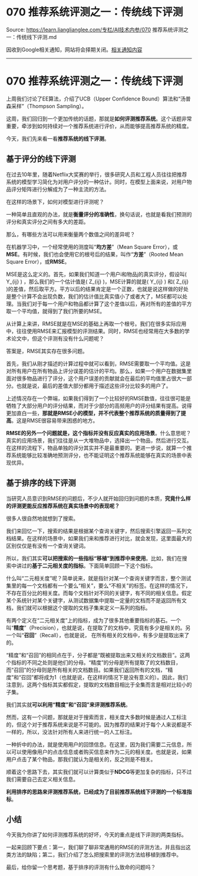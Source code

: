 # 070 推荐系统评测之一：传统线下评测 

Source: https://learn.lianglianglee.com/专栏/AI技术内参/070 推荐系统评测之一：传统线下评测.md

因收到Google相关通知，网站将会择期关闭。[相关通知内容](https://lumendatabase.org/notices/44265620)

---

# 070 推荐系统评测之一：传统线下评测

上周我们讨论了EE算法，介绍了UCB（Upper Confidence Bound）算法和“汤普森采样”（Thompson Sampling）。

这周，我们回归到一个更加传统的话题，那就是**如何评测推荐系统**。这个话题非常重要，牵涉到如何持续对一个推荐系统进行评价，从而能够提高推荐系统的精度。

今天，我们先来看一看**推荐系统的线下评测**。

## 基于评分的线下评测

在过去10年里，随着Netflix大奖赛的举行，很多研究人员和工程人员往往把推荐系统的模型学习简化为对用户评分的一种估计。同时，在模型上面来说，对用户物品评分矩阵进行分解成为了一种主流的方法。

在这样的场景下，如何对模型进行评测呢？

一种简单且直观的办法，就是**衡量评分的准确性**，换句话说，也就是看我们预测的评分和真实评分之间有多大的差距。

那么，有哪些方法可以用来衡量两个数值之间的差异呢？

在机器学习中，一个经常使用的测度叫“**均方差**”（Mean Square Error），或**MSE**。有时候，我们也会使用它的根号后的结果，叫作“**方差**”（Rooted Mean Square Error），或**RMSE**。

MSE是这么定义的。首先，如果我们知道一个用户i和物品j的真实评分，假设叫\( Y\_{ij} \) ，那么我们的一个估计值是\( Z\_{ij} \)，MSE计算的就是\( Y\_{ij} \) 和\( Z\_{ij} \)的差值，然后取平方。平方以后的结果肯定是一个正数，也就是说这样做的好处是整个计算不会出现负数，我们的估计值比真实值小了或者大了，MSE都可以处理。当我们对于每一个用户和物品都计算了这个差值以后，再对所有的差值的平方取一个平均值，就得到了我们所要的MSE。

从计算上来讲，RMSE就是在MSE的基础上再取一个根号。我们在很多实际应用中，往往使用RMSE来汇报模型的评测结果。同时，RMSE也经常用在大多数的学术论文中，但这个评测有没有什么问题呢？

答案是，RMSE其实存在很多问题。

首先，我们从刚才描述的计算过程中就可以看到，RMSE需要取一个平均值。这是对所有用户在所有物品上评分误差的估计的平均。那么，如果一个用户在数据集里面对很多物品进行了评分，这个用户误差的贡献就会在最后的平均值里占很大一部分。也就是说，最后的差值大部分都用于描述这些评分比较多的用户了。

上述情况存在一个弊端，如果我们得到了一个比较好的RMSE数值，往往很可能是牺牲了大部分用户的评分结果，而对于少部分的高频用户的评分结果有提高。说得更加直白一些，**那就是RMSE小的模型，并不代表整个推荐系统的质量得到了提高**。这是RMSE很容易带来困惑的地方。

**RMSE的另外一个问题就是，这个指标并没有反应真实的应用场景**。什么意思呢？真实的应用场景，我们往往是从一大堆物品中，选择出一个物品，然后进行交互。在这样的流程下，物品单独的评分其实并不是最重要的。更进一步说，就算一个推荐系统能够比较准确地预测评分，也不能证明这个推荐系统能够在真实的场景中表现优异。

## 基于排序的线下评测

当研究人员意识到RMSE的问题后，不少人就开始回归到问题的本质，**究竟什么样的评测更能反应推荐系统在真实场景中的表现呢？**

很多人很自然地就想到了搜索。

我们来回忆一下，搜索的结果是根据某个查询关键字，然后搜索引擎返回一系列文档结果。在这样的场景中，如果我们来和推荐进行对比，就会发现，这里面最大的区别仅仅是有没有一个查询关键词。

所以，我们其实**可以把搜索的一些指标“移植”到推荐中来使用**。比如，我们在搜索中讲过的**基于二元相关度的指标**。下面简单回顾一下这个指标。

什么叫“二元相关度”呢？简单说来，就是指针对某一个查询关键字而言，整个测试集里的每一个文档都有一个要么“相关”，要么“不相关”的标签。在这样的情况下，不存在百分比的相关度。而每个文档针对不同的关键字，有不同的相关信息。假定某个系统针对某个关键字，从测试数据集中提取一定量的文档而不是返回所有文档，我们就可以根据这个提取的文档子集来定义一系列的指标。

有两个定义在“二元相关度”上的指标，成为了很多其他重要指标的基石。一个叫“**精度**”（Precision），也就是说，在提取了的文档中，究竟有多少是相关的。另一个叫“**召回**”（Recall），也就是说， 在所有相关的文档中，有多少是提取出来了的。

“精度”和“召回”的相同点在于，分子都是“既被提取出来又相关的文档数目”。这两个指标的不同之处则是他们的分母。“精度”的分母是所有提取了的文档数目，而“召回”的分母则是所有相关的文档数目。如果我们返回所有的文档，“精度”和“召回”都将成为1（也就是说，在这样的情况下是没有意义的）。因此，我们注意到，这两个指标其实都假定，提取的文档数目相比于全集而言是相对比较小的子集。

我们其实就**可以利用“精度”和“召回”来评测推荐系统**。

然而，这有一个问题，那就是对于搜索而言，相关度大多数时候是通过人工标注的，但这个对于推荐系统来说是不可能的。因为推荐的结果对于每个人来说都是不一样的，所以，没法针对所有人来进行统一的人工标注。

一种折中的办法，就是使用用户的回馈信息。在这里，因为我们需要二元信息，所以可以使用像用户的点击信息或者购买信息来作为二元的相关度。也就是说，如果用户点击了某个物品，那我们就认为是相关的，反之则是不相关。

顺着这个思路下去，其实我们就可以计算类似于**NDCG**等更加复杂的指标，只不过我们需要自己去定义相关信息。

**利用排序的思路来评测推荐系统，已经成为了目前推荐系统线下评测的一个标准指标**。

## 小结

今天我为你讲了如何评测推荐系统的好坏，今天的重点是线下评测的两类指标。

一起来回顾下要点：第一，我们聊了聊非常通用的RMSE的评测方法，并且指出这类方法的缺陷；第二，我们介绍了怎么把搜索里的评测方法给移植到推荐中。

最后，给你留一个思考题，基于排序的评测有什么致命的问题吗？